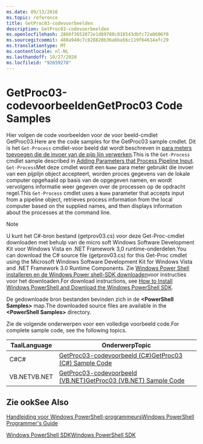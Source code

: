 ```yaml
---
ms.date: 09/13/2016
ms.topic: reference
title: GetProc03-codevoorbeelden
description: GetProc03-codevoorbeelden
ms.openlocfilehash: 2866f3652072e1d89780c818543dbfc72a0606f0
ms.sourcegitcommit: 488a940c7c828820b36a6ba56c119f64614afc29
ms.translationtype: MT
ms.contentlocale: nl-NL
ms.lasthandoff: 10/27/2020
ms.locfileid: "92659278"
---
```

# <a name="getproc03-code-samples"></a><span data-ttu-id="93466-103">GetProc03-codevoorbeelden</span><span class="sxs-lookup"><span data-stu-id="93466-103">GetProc03 Code Samples</span></span>

<span data-ttu-id="93466-104">Hier volgen de code voorbeelden voor de voor beeld-cmdlet GetProc03.</span><span class="sxs-lookup"><span data-stu-id="93466-104">Here are the code samples for the GetProc03 sample cmdlet.</span></span> <span data-ttu-id="93466-105">Dit is het `Get-Process` cmdlet-voor beeld dat wordt beschreven in [para meters toevoegen die de invoer van de pijp lijn verwerken](../cmdlet/adding-parameters-that-process-pipeline-input.md).</span><span class="sxs-lookup"><span data-stu-id="93466-105">This is the `Get-Process` cmdlet sample described in [Adding Parameters that Process Pipeline Input](../cmdlet/adding-parameters-that-process-pipeline-input.md).</span></span> <span data-ttu-id="93466-106">`Get-Process`Met deze cmdlet wordt een `Name` para meter gebruikt die invoer van een pijplijn object accepteert, worden proces gegevens van de lokale computer opgehaald op basis van de opgegeven namen, en wordt vervolgens informatie weer gegeven over de processen op de opdracht regel.</span><span class="sxs-lookup"><span data-stu-id="93466-106">This `Get-Process` cmdlet uses a `Name` parameter that accepts input from a pipeline object, retrieves process information from the local computer based on the supplied names, and then displays information about the processes at the command line.</span></span>

> [!NOTE]
> <span data-ttu-id="93466-107">U kunt het C#-bron bestand (getprov03.cs) voor deze Get-Proc-cmdlet downloaden met behulp van de micro soft Windows Software Development Kit voor Windows Vista en .NET Framework 3,0 runtime-onderdelen.</span><span class="sxs-lookup"><span data-stu-id="93466-107">You can download the C# source file (getprov03.cs) for this Get-Proc cmdlet using the Microsoft Windows Software Development Kit for Windows Vista and .NET Framework 3.0 Runtime Components.</span></span> <span data-ttu-id="93466-108">Zie [Windows Power Shell installeren en de Windows Power shell-SDK downloaden](/powershell/scripting/developer/installing-the-windows-powershell-sdk)voor instructies voor het downloaden.</span><span class="sxs-lookup"><span data-stu-id="93466-108">For download instructions, see [How to Install Windows PowerShell and Download the Windows PowerShell SDK](/powershell/scripting/developer/installing-the-windows-powershell-sdk).</span></span>
>
> <span data-ttu-id="93466-109">De gedownloade bron bestanden bevinden zich in de **\<PowerShell Samples>** map.</span><span class="sxs-lookup"><span data-stu-id="93466-109">The downloaded source files are available in the **\<PowerShell Samples>** directory.</span></span>

<span data-ttu-id="93466-110">Zie de volgende onderwerpen voor een volledige voorbeeld code.</span><span class="sxs-lookup"><span data-stu-id="93466-110">For complete sample code, see the following topics.</span></span>

|<span data-ttu-id="93466-111">Taal</span><span class="sxs-lookup"><span data-stu-id="93466-111">Language</span></span>|<span data-ttu-id="93466-112">Onderwerp</span><span class="sxs-lookup"><span data-stu-id="93466-112">Topic</span></span>|
|--------------|-----------|
|<span data-ttu-id="93466-113">C#</span><span class="sxs-lookup"><span data-stu-id="93466-113">C#</span></span>|[<span data-ttu-id="93466-114">GetProc03-codevoorbeeld (C#)</span><span class="sxs-lookup"><span data-stu-id="93466-114">GetProc03 (C#) Sample Code</span></span>](./getproc03-csharp-sample-code.md)|
|<span data-ttu-id="93466-115">VB.NET</span><span class="sxs-lookup"><span data-stu-id="93466-115">VB.NET</span></span>|[<span data-ttu-id="93466-116">GetProc03-codevoorbeeld (VB.NET)</span><span class="sxs-lookup"><span data-stu-id="93466-116">GetProc03 (VB.NET) Sample Code</span></span>](./getproc03-vb-net-sample-code.md)|

## <a name="see-also"></a><span data-ttu-id="93466-117">Zie ook</span><span class="sxs-lookup"><span data-stu-id="93466-117">See Also</span></span>

[<span data-ttu-id="93466-118">Handleiding voor Windows PowerShell-programmeurs</span><span class="sxs-lookup"><span data-stu-id="93466-118">Windows PowerShell Programmer's Guide</span></span>](./windows-powershell-programmer-s-guide.md)

[<span data-ttu-id="93466-119">Windows PowerShell SDK</span><span class="sxs-lookup"><span data-stu-id="93466-119">Windows PowerShell SDK</span></span>](../windows-powershell-reference.md)
